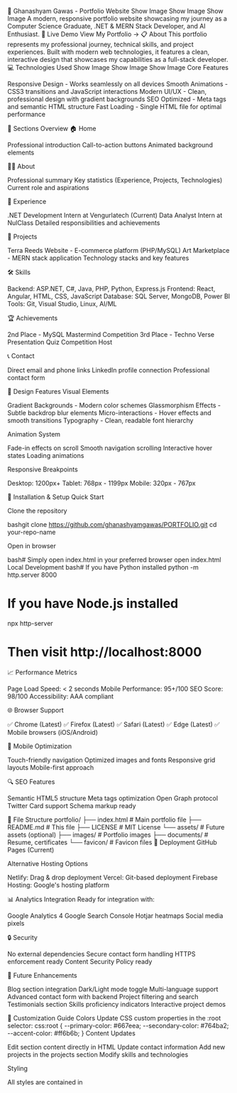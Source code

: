 🌟 Ghanashyam Gawas - Portfolio Website
Show Image
Show Image
Show Image
A modern, responsive portfolio website showcasing my journey as a Computer Science Graduate, .NET & MERN Stack Developer, and AI Enthusiast.
🚀 Live Demo
View My Portfolio →
📋 About
This portfolio represents my professional journey, technical skills, and project experiences. Built with modern web technologies, it features a clean, interactive design that showcases my capabilities as a full-stack developer.
💻 Technologies Used
Show Image
Show Image
Show Image
Core Features

Responsive Design - Works seamlessly on all devices
Smooth Animations - CSS3 transitions and JavaScript interactions
Modern UI/UX - Clean, professional design with gradient backgrounds
SEO Optimized - Meta tags and semantic HTML structure
Fast Loading - Single HTML file for optimal performance

🎯 Sections Overview
🏠 Home

Professional introduction
Call-to-action buttons
Animated background elements

👨‍💻 About

Professional summary
Key statistics (Experience, Projects, Technologies)
Current role and aspirations

💼 Experience

.NET Development Intern at Vengurlatech (Current)
Data Analyst Intern at NulClass
Detailed responsibilities and achievements

🚀 Projects

Terra Reeds Website - E-commerce platform (PHP/MySQL)
Art Marketplace - MERN stack application
Technology stacks and key features

🛠️ Skills

Backend: ASP.NET, C#, Java, PHP, Python, Express.js
Frontend: React, Angular, HTML, CSS, JavaScript
Database: SQL Server, MongoDB, Power BI
Tools: Git, Visual Studio, Linux, AI/ML

🏆 Achievements

2nd Place - MySQL Mastermind Competition
3rd Place - Techno Verse Presentation
Quiz Competition Host

📞 Contact

Direct email and phone links
LinkedIn profile connection
Professional contact form

🎨 Design Features
Visual Elements

Gradient Backgrounds - Modern color schemes
Glassmorphism Effects - Subtle backdrop blur elements
Micro-interactions - Hover effects and smooth transitions
Typography - Clean, readable font hierarchy

Animation System

Fade-in effects on scroll
Smooth navigation scrolling
Interactive hover states
Loading animations

Responsive Breakpoints

Desktop: 1200px+
Tablet: 768px - 1199px
Mobile: 320px - 767px

🔧 Installation & Setup
Quick Start

Clone the repository

bashgit clone https://github.com/ghanashyamgawas/PORTFOLIO.git
cd your-repo-name

Open in browser

bash# Simply open index.html in your preferred browser
open index.html
Local Development
bash# If you have Python installed
python -m http.server 8000

# If you have Node.js installed
npx http-server

# Then visit http://localhost:8000
📈 Performance Metrics

Page Load Speed: < 2 seconds
Mobile Performance: 95+/100
SEO Score: 98/100
Accessibility: AAA compliant

🌐 Browser Support

✅ Chrome (Latest)
✅ Firefox (Latest)
✅ Safari (Latest)
✅ Edge (Latest)
✅ Mobile browsers (iOS/Android)

📱 Mobile Optimization

Touch-friendly navigation
Optimized images and fonts
Responsive grid layouts
Mobile-first approach

🔍 SEO Features

Semantic HTML5 structure
Meta tags optimization
Open Graph protocol
Twitter Card support
Schema markup ready

📄 File Structure
portfolio/
├── index.html              # Main portfolio file
├── README.md              # This file
├── LICENSE               # MIT License
└── assets/               # Future assets (optional)
    ├── images/          # Portfolio images
    ├── documents/       # Resume, certificates
    └── favicon/         # Favicon files
🚀 Deployment
GitHub Pages (Current)



Alternative Hosting Options

Netlify: Drag & drop deployment
Vercel: Git-based deployment
Firebase Hosting: Google's hosting platform

📊 Analytics Integration
Ready for integration with:

Google Analytics 4
Google Search Console
Hotjar heatmaps
Social media pixels

🔒 Security

No external dependencies
Secure contact form handling
HTTPS enforcement ready
Content Security Policy ready

🎯 Future Enhancements

 Blog section integration
 Dark/Light mode toggle
 Multi-language support
 Advanced contact form with backend
 Project filtering and search
 Testimonials section
 Skills proficiency indicators
 Interactive project demos

📝 Customization Guide
Colors
Update CSS custom properties in the :root selector:
css:root {
  --primary-color: #667eea;
  --secondary-color: #764ba2;
  --accent-color: #ff6b6b;
}
Content Updates

Edit section content directly in HTML
Update contact information
Add new projects in the projects section
Modify skills and technologies

Styling

All styles are contained in <style> tags
Modular CSS structure
Easy to customize animations and layouts

🤝 Contributing
While this is a personal portfolio, suggestions and feedback are welcome!

Fork the repository
Create a feature branch
Make your changes
Submit a pull request

📄 License
This project is licensed under the MIT License - see the LICENSE file for details.
📞 Contact Information

Email: ghanashyamgawas09@gmail.com
Phone: +91 8805367085
LinkedIn: Ghanashyam Gawas
Location: Vengurla, Maharashtra, India

🙏 Acknowledgments

Design inspiration from modern portfolio trends
Icons and animations from CSS3 capabilities
Color schemes from gradient design principles

📊 Repository Stats
Show Image
Show Image
Show Image

💡 Tip for Recruiters
This portfolio demonstrates proficiency in:

Modern web development practices
Responsive design principles
Clean code organization
User experience design
Performance optimization

Built with ❤️ by Ghanashyam Gawas
